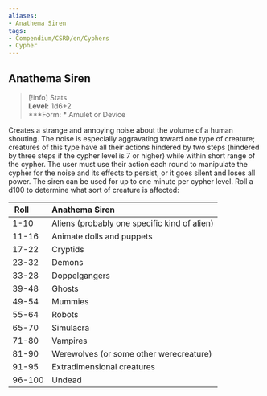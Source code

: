 ```yaml
---
aliases:
- Anathema Siren
tags:
- Compendium/CSRD/en/Cyphers
- Cypher
---
```


  
## Anathema Siren  
>[!info] Stats  
> **Level:** 1d6+2  
> ***Form: * Amulet or Device
  
Creates a strange and annoying noise about the volume of a human shouting. The noise is especially aggravating toward one type of creature; creatures of this type have all their actions hindered by two steps (hindered by three steps if the cypher level is 7 or higher) while within short range of the cypher. The user must use their action each round to manipulate the cypher for the noise and its effects to persist, or it goes silent and loses all power. The siren can be used for up to one minute per cypher level. Roll a d100 to determine what sort of creature is affected:  

|  Roll &nbsp; &nbsp; &nbsp; | Anathema Siren  |  
| ------------- | :----------- |  
| 1-10 | Aliens (probably one specific kind of alien) |  
| 11-16 | Animate dolls and puppets |  
| 17-22 | Cryptids |  
| 23-32 | Demons |  
| 33-28 | Doppelgangers |  
| 39-48 | Ghosts |  
| 49-54 | Mummies |  
| 55-64 | Robots |  
| 65-70 | Simulacra |  
| 71-80 | Vampires |  
| 81-90 | Werewolves (or some other werecreature) |  
| 91-95 | Extradimensional creatures |  
| 96-100 | Undead |